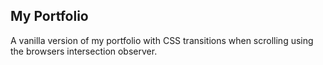 ## My Portfolio

A vanilla version of my portfolio with CSS transitions when scrolling using the browsers intersection observer.